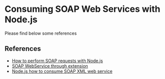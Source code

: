 # Consuming SOAP Web Services with Node.js

Please find below some references

## References

- [How to perform SOAP requests with Node.js](https://medium.com/better-programming/how-to-perform-soap-requests-with-node-js-4a9627070eb6)
- [SOAP WebService through extension](https://medium.com/@markos12/consumindo-o-webservice-dos-correios-soap-via-extens%C3%A3o-do-1b087bf290fb)
- [Node.js how to consume SOAP XML web service](https://stackoverflow.com/a/45929815/1634092)
